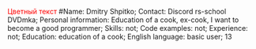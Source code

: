 <span style="color: red;">Цветный текст</span>
#Name: Dmitry Shpitko;
Contact: Discord rs-school DVDmka;
Personal information: Education of a cook, ex-cook, I want to become a good programmer;
Skills: not;
Code examples: not;
Experience: not;
Education:  education of a cook;
English language: basic user;
13
